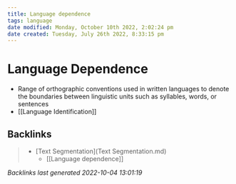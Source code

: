 ```yaml
---
title: Language dependence
tags: language
date modified: Monday, October 10th 2022, 2:02:24 pm
date created: Tuesday, July 26th 2022, 8:33:15 pm
---
```


# Language Dependence
- Range of orthographic conventions used in written languages to denote the boundaries between linguistic units such as syllables, words, or sentences
- [[Language Identification]]

## Backlinks
> - [Text Segmentation](Text Segmentation.md)
>   - [[Language dependence]]

_Backlinks last generated 2022-10-04 13:01:19_
